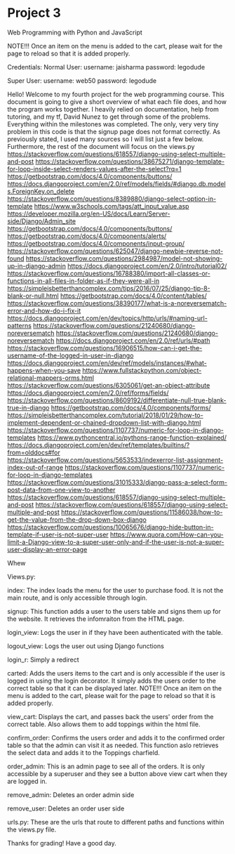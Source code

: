 # Project 3

Web Programming with Python and JavaScript

NOTE!!! Once an item on the menu is added to the cart, please wait for the page to reload so that it is added properly.

Credentials:
Normal User:
username: jaisharma
password: legodude

Super User:
username: web50
password: legodude

Hello! Welcome to my fourth project for the web programming course. This document is going to give a short overview of what each file does,
and how the program works together. I heavily relied on documentation, help from tutoring, and my tf, David Nunez to get through some of the problems.
Everything within the milestones was completed. The only, very very tiny problem in this code is that the signup page does not format correctly.
As previously stated, I used many sources so I will list just a few below. Furthermore, the rest of the document will focus on the views.py
https://stackoverflow.com/questions/618557/django-using-select-multiple-and-post
https://stackoverflow.com/questions/38675271/django-template-for-loop-inside-select-renders-values-after-the-select?rq=1
https://getbootstrap.com/docs/4.0/components/buttons/
https://docs.djangoproject.com/en/2.0/ref/models/fields/#django.db.models.ForeignKey.on_delete
https://stackoverflow.com/questions/8389880/django-select-option-in-template
https://www.w3schools.com/tags/att_input_value.asp
https://developer.mozilla.org/en-US/docs/Learn/Server-side/Django/Admin_site
https://getbootstrap.com/docs/4.0/components/buttons/
https://getbootstrap.com/docs/4.0/components/alerts/
https://getbootstrap.com/docs/4.0/components/input-group/
https://stackoverflow.com/questions/625047/django-newbie-reverse-not-found
https://stackoverflow.com/questions/2984987/model-not-showing-up-in-django-admin
https://docs.djangoproject.com/en/2.0/intro/tutorial02/
https://stackoverflow.com/questions/16788380/import-all-classes-or-functions-in-all-files-in-folder-as-if-they-were-all-in
https://simpleisbetterthancomplex.com/tips/2016/07/25/django-tip-8-blank-or-null.html
https://getbootstrap.com/docs/4.0/content/tables/
https://stackoverflow.com/questions/38390177/what-is-a-noreversematch-error-and-how-do-i-fix-it
https://docs.djangoproject.com/en/dev/topics/http/urls/#naming-url-patterns
https://stackoverflow.com/questions/21240680/django-noreversematch
https://stackoverflow.com/questions/21240680/django-noreversematch
https://docs.djangoproject.com/en/2.0/ref/urls/#path
https://stackoverflow.com/questions/16906515/how-can-i-get-the-username-of-the-logged-in-user-in-django
https://docs.djangoproject.com/en/dev/ref/models/instances/#what-happens-when-you-save
https://www.fullstackpython.com/object-relational-mappers-orms.html
https://stackoverflow.com/questions/6305061/get-an-object-attribute
https://docs.djangoproject.com/en/2.0/ref/forms/fields/
https://stackoverflow.com/questions/8609192/differentiate-null-true-blank-true-in-django
https://getbootstrap.com/docs/4.0/components/forms/
https://simpleisbetterthancomplex.com/tutorial/2018/01/29/how-to-implement-dependent-or-chained-dropdown-list-with-django.html
https://stackoverflow.com/questions/1107737/numeric-for-loop-in-django-templates
https://www.pythoncentral.io/pythons-range-function-explained/
https://docs.djangoproject.com/en/dev/ref/templates/builtins/?from=olddocs#for
https://stackoverflow.com/questions/5653533/indexerror-list-assignment-index-out-of-range
https://stackoverflow.com/questions/1107737/numeric-for-loop-in-django-templates
https://stackoverflow.com/questions/31015333/django-pass-a-select-form-post-data-from-one-view-to-another
https://stackoverflow.com/questions/618557/django-using-select-multiple-and-post
https://stackoverflow.com/questions/618557/django-using-select-multiple-and-post
https://stackoverflow.com/questions/11586038/how-to-get-the-value-from-the-drop-down-box-django
https://stackoverflow.com/questions/10065676/django-hide-button-in-template-if-user-is-not-super-user
https://www.quora.com/How-can-you-limit-a-Django-view-to-a-super-user-only-and-if-the-user-is-not-a-super-user-display-an-error-page

Whew

Views.py:

index:
The index loads the menu for the user to purchase food. It is not the main route, and is only accessible through login.

signup:
This function adds a user to the users table and signs them up for the website. It retrieves the infomraiton from the HTML page.

login_view:
Logs the user in if they have been authenticated with the table.

logout_view:
Logs the user out using Django functions

login_r:
Simply a redirect

carted:
Adds the users items to the cart and is only accessible if the user is logged in using the login decorator. It simply adds the users order
to the correct table so that it can be displayed later. NOTE!!! Once an item on the menu is added to the cart, please wait for the page
to reload so that it is added properly.

view_cart:
Displays the cart, and passes back the users' order from the correct table. Also allows them to add toppings within the html file.

confirm_order:
Confirms the users order and adds it to the confirmed order table so that the admin can visit it as needed. This function aslo retrieves
the select data and adds it to the Toppings charfield.

order_admin:
This is an admin page to see all of the orders. It is only accessible by a superuser and they see a button above view cart when they are logged in.

remove_admin:
Deletes an order admin side

remove_user:
Deletes an order user side

urls.py:
These are the urls that route to different paths and functions within the views.py file.

Thanks for grading! Have a good day.